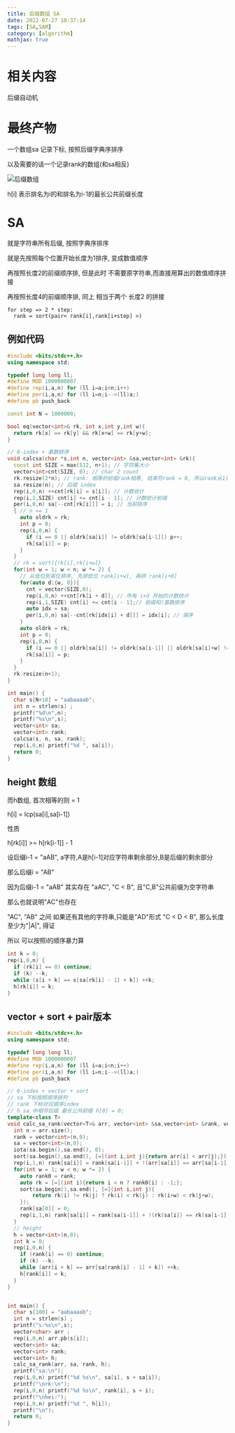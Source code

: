 ```yaml
---
title: 后缀数组 SA
date: 2022-07-27 10:37:14
tags: [SA,SAM]
category: [algorithm]
mathjax: true
---
```


# 相关内容

后缀自动机

# 最终产物

一个数组sa 记录下标, 按照后缀字典序排序

以及需要的话一个记录rank的数组(和sa相反)

![后缀数组](https://oi-wiki.org/string/images/sa1.png)

h[i] 表示排名为i的和排名为i-1的最长公共前缀长度

<!--more-->

# SA

就是字符串所有后缀, 按照字典序排序

就是先按照每个位置开始长度为1排序, 变成数值顺序

再按照长度2的前缀顺序排, 但是此时 不需要原字符串,而直接用算出的数值顺序拼接

再按照长度4的前缀顺序排, 同上 相当于两个 长度2 的拼接

```
for step => 2 * step:
  rank = sort(pair< rank[i],rank[i+step] >)
```

## 例如代码

```cpp
#include <bits/stdc++.h>
using namespace std;

typedef long long ll;
#define MOD 1000000007
#define rep(i,a,n) for (ll i=a;i<n;i++)
#define per(i,a,n) for (ll i=n;i-->(ll)a;)
#define pb push_back

const int N = 1000000;

bool eq(vector<int>& rk, int x,int y,int w){
  return rk[x] == rk[y] && rk[x+w] == rk[y+w];
}

// 0-index + 基数排序
void calcsa(char *s,int n, vector<int> &sa,vector<int> &rk){
  const int SIZE = max(512, n+1); // 字符集大小
  vector<int>cnt(SIZE, 0); // char 2 count
  rk.resize(2*n); // rank: 相等的前缀rank相等, 结束符rank = 0, 所以rank从1开始
  sa.resize(n); // 后缀 index
  rep(i,0,n) ++cnt[rk[i] = s[i]]; // 计数统计
  rep(i,1,SIZE) cnt[i] += cnt[i - 1]; // 计数统计前缀
  per(i,0,n) sa[--cnt[rk[i]]] = i; // 当前排序
  { // n == 1
    auto oldrk = rk;
    int p = 0;
    rep(i,0,n) {
      if (i == 0 || oldrk[sa[i]] != oldrk[sa[i-1]]) p++;
      rk[sa[i]] = p;
    }
  }
  // rk = sort({rk[i],rk[i+w]}
  for(int w = 1; w < n; w *= 2) {
    // 从低位到高位排序, 先排低位 rank[i+w], 再排 rank[i+0]
    for(auto d:{w, 0}){
      cnt = vector(SIZE,0);
      rep(i,0,n) ++cnt[rk[i + d]]; // 所有 i+d 开始的计数统计
      rep(i,1,SIZE) cnt[i] += cnt[i - 1];// 前缀和(基数排序
      auto idx = sa;
      per(i,0,n) sa[--cnt[rk[idx[i] + d]]] = idx[i]; // 保序
    }
    auto oldrk = rk;
    int p = 0;
    rep(i,0,n) {
      if (i == 0 || oldrk[sa[i]] != oldrk[sa[i-1]] || oldrk[sa[i]+w] != oldrk[sa[i - 1] + w]) p++;
      rk[sa[i]] = p;
    }
  }
  rk.resize(n+1);
}

int main() {
  char s[N+10] = "aabaaaab";
  int n = strlen(s) ;
  printf("%d\n",n);
  printf("%s\n",s);
  vector<int> sa;
  vector<int> rank;
  calcsa(s, n, sa, rank);
  rep(i,0,n) printf("%d ", sa[i]);
  return 0;
}
```

## height 数组

而h数组, 首次相等的则 = 1

h[i] = lcp(sa[i],sa[i-1])

性质

h[rk[i]] >= h[rk[i-1]] - 1

设后缀i-1 = "aAB", a字符,A是h[i-1]对应字符串剩余部分,B是后缀的剩余部分

那么后缀i = "AB"

因为后缀i-1 = "aAB" 其实存在 "aAC", "C < B", 且"C,B"公共前缀为空字符串

那么也就说明"AC"也存在

"AC", "AB" 之间 如果还有其他的字符串,只能是"AD"形式 "C < D < B", 那么长度至少为"|A|", 得证

所以 可以按照i的顺序暴力算

```cpp
int k = 0;
rep(i,0,n) {
  if (rk[i] == 0) continue;
  if (k) --k;
  while (s[i + k] == s[sa[rk[i] - 1] + k]) ++k;
  h[rk[i]] = k;
}
```


## vector + sort + pair版本

```cpp
#include <bits/stdc++.h>
using namespace std;

typedef long long ll;
#define MOD 1000000007
#define rep(i,a,n) for (ll i=a;i<n;i++)
#define per(i,a,n) for (ll i=n;i-->(ll)a;)
#define pb push_back

// 0-index + vector + sort
// sa 下标按照顺序排列
// rank 下标对应顺序index
// h sa 中相邻后缀 最长公共前缀 h[0] = 0;
template<class T>
void calc_sa_rank(vector<T>& arr, vector<int> &sa,vector<int> &rank, vector<int>&h){
  int n = arr.size();
  rank = vector<int>(n,0);
  sa = vector<int>(n,0);
  iota(sa.begin(),sa.end(), 0);
  sort(sa.begin(),sa.end(), [=](int i,int j){return arr[i] < arr[j];});
  rep(i,1,n) rank[sa[i]] = rank[sa[i-1]] + !(arr[sa[i]] == arr[sa[i-1]]);
  for(int w = 1; w < n; w *= 2) {
    auto rank0 = rank;
    auto rk = [=](int i){return i < n ? rank0[i] : -1;};
    sort(sa.begin(),sa.end(), [=](int i,int j){
        return rk(i) != rk(j) ? rk(i) < rk(j) : rk(i+w) < rk(j+w);
    });
    rank[sa[0]] = 0;
    rep(i,1,n) rank[sa[i]] = rank[sa[i-1]] + !(rk(sa[i]) == rk(sa[i-1]) && rk(sa[i]+w) == rk(sa[i-1]+w));
  }
  // height
  h = vector<int>(n,0);
  int k = 0;
  rep(i,0,n) {
    if (rank[i] == 0) continue;
    if (k) --k;
    while (arr[i + k] == arr[sa[rank[i] - 1] + k]) ++k;
    h[rank[i]] = k;
  }
}


int main() {
  char s[100] = "aabaaaab";
  int n = strlen(s) ;
  printf("s:%s\n",s);
  vector<char> arr ;
  rep(i,0,n) arr.pb(s[i]);
  vector<int> sa;
  vector<int> rank;
  vector<int> h;
  calc_sa_rank(arr, sa, rank, h);
  printf("sa:\n");
  rep(i,0,n) printf("%d %s\n", sa[i], s + sa[i]);
  printf("\nrk:\n");
  rep(i,0,n) printf("%d %s\n", rank[i], s + i);
  printf("\nhei:");
  rep(i,0,n) printf("%d ", h[i]);
  printf("\n");
  return 0;
}
```
